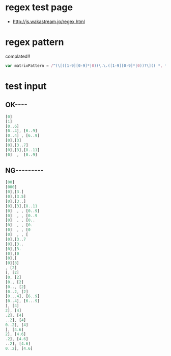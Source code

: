 # regex test page
- http://js.wakastream.jp/regex.html

# regex pattern
complated!!
```javascript
var matrixPattern = /^(\[([1-9][0-9]*|0)(\.\.([1-9][0-9]*|0))?\](( *, *(?=\[[\]\[ ,.0-9]+\]$))|$))+$/;
```
# test input
## OK----
```javascript
[0]
[1]
[0..6]
[0..4], [6..9]
[0..4] , [6..9]
[0],[3]
[0],[3..7]
[0],[3],[8..11]
[0]  ,  [0..9]
```

## NG---------
```javascript
[00]
[000]
[0],[3.]
[0],[3.5]
[0],[3..]
[0],[3],[8..11
[0]  , , [0..9]
[0]  , , [0..9
[0]  , , [0..
[0]  , , [0.
[0]  , , [0
[0]  , , [
[0],[3..7
[0],[3..
[0],[3.
[0],[0
[0],[
[0][3]
, [2]
[, [2]
[0, [2]
[0., [2]
[0.., [2]
[0..2, [2]
[0...4], [6..9]
[0..4], [6...9]
], [4]
2], [4]
.2], [4]
..2], [4]
0..2], [4]
], [4.6]
2], [4.6]
.2], [4.6]
..2], [4.6]
0..2], [4.6]
```
